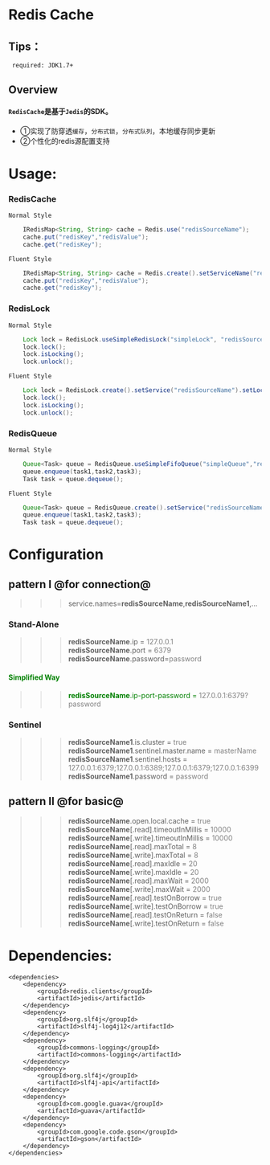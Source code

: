 Redis Cache
=
Tips：
-
     required: JDK1.7+
Overview
-
#### `RedisCache`是基于`Jedis`的SDK。
+ ①实现了防穿透`缓存`，`分布式锁`，`分布式队列`，本地缓存同步更新<br>
+ ②个性化的redis源配置支持<br>

# Usage:

### RedisCache
`Normal Style`
```Java
	IRedisMap<String, String> cache = Redis.use("redisSourceName");
	cache.put("redisKey","redisValue");
	cache.get("redisKey");
```
`Fluent Style`
```Java
	IRedisMap<String, String> cache = Redis.create().setServiceName("redisSourceName").build();
	cache.put("redisKey","redisValue");
	cache.get("redisKey");
```
### RedisLock
`Normal Style`
```Java
    Lock lock = RedisLock.useSimpleRedisLock("simpleLock", "redisSourceName");
    lock.lock();
    lock.isLocking();
    lock.unlock();
```
`Fluent Style`
```Java
    Lock lock = RedisLock.create().setService("redisSourceName").setLockName("simpleLock").useSimpleRedisLock();
    lock.lock();
    lock.isLocking();
    lock.unlock();
```
### RedisQueue
`Normal Style`
```Java
    Queue<Task> queue = RedisQueue.useSimpleFifoQueue("simpleQueue","redisSourceName");
    queue.enqueue(task1,task2,task3);
    Task task = queue.dequeue();
```
`Fluent Style`
```Java
    Queue<Task> queue = RedisQueue.create().setService("redisSourceName").setQueueName("simpleQueue").useSimpleFifoQueue();
    queue.enqueue(task1,task2,task3);
    Task task = queue.dequeue();
```

# Configuration
## pattern I @for connection@
>>> service.names=<b>redisSourceName</b>,<b>redisSourceName1</b>,...

### Stand-Alone
>>> <b>redisSourceName</b>.ip = <font color="grey ">127.0.0.1</font><br>
>>> <b>redisSourceName</b>.port = <font color="grey ">6379</font><br>
>>> <b>redisSourceName</b>.password=<font color="grey ">password</font><br>

#### <font color="green">Simplified Way

>>> <b>redisSourceName</b>.ip-port-password = <font color="grey ">127.0.0.1:6379?password</font></font>

### Sentinel
>>> <b>redisSourceName1</b>.is.cluster = <font color="grey ">true</font><br>
>>> <b>redisSourceName1</b>.sentinel.master.name = <font color="grey ">masterName</font><br>
>>> <b>redisSourceName1</b>.sentinel.hosts = <font color="grey ">127.0.0.1:6379;127.0.0.1:6389;127.0.0.1:6379;127.0.0.1:6399</font><br>
>>> <b>redisSourceName1</b>.password = <font color="grey ">password</font><br>

## pattern II @for basic@

>>> <b>redisSourceName</b>.open.local.cache = <font color="grey ">true</font><br>
>>> <b>redisSourceName</b>[.read].timeoutInMillis = <font color="grey ">10000</font><br>
>>> <b>redisSourceName</b>[.write].timeoutInMillis = <font color="grey ">10000</font><br>
>>> <b>redisSourceName</b>[.read].maxTotal = <font color="grey ">8</font><br>
>>> <b>redisSourceName</b>[.write].maxTotal = <font color="grey ">8</font><br>
>>> <b>redisSourceName</b>[.read].maxIdle = <font color="grey ">20</font><br>
>>> <b>redisSourceName</b>[.write].maxIdle = <font color="grey ">20</font><br>
>>> <b>redisSourceName</b>[.read].maxWait = <font color="grey ">2000</font><br>
>>> <b>redisSourceName</b>[.write].maxWait = <font color="grey ">2000</font><br>
>>> <b>redisSourceName</b>[.read].testOnBorrow = <font color="grey ">true</font><br>
>>> <b>redisSourceName</b>[.write].testOnBorrow = <font color="grey ">true</font><br>
>>> <b>redisSourceName</b>[.read].testOnReturn = <font color="grey ">false</font><br>
>>> <b>redisSourceName</b>[.write].testOnReturn = <font color="grey ">false</font><br>

# Dependencies:
    <dependencies>
        <dependency>
            <groupId>redis.clients</groupId>
            <artifactId>jedis</artifactId>
        </dependency>
        <dependency>
            <groupId>org.slf4j</groupId>
            <artifactId>slf4j-log4j12</artifactId>
        </dependency>
        <dependency>
            <groupId>commons-logging</groupId>
            <artifactId>commons-logging</artifactId>
        </dependency>
        <dependency>
            <groupId>org.slf4j</groupId>
            <artifactId>slf4j-api</artifactId>
        </dependency>
        <dependency>
            <groupId>com.google.guava</groupId>
            <artifactId>guava</artifactId>
        </dependency>
        <dependency>
            <groupId>com.google.code.gson</groupId>
            <artifactId>gson</artifactId>
        </dependency>
    </dependencies>